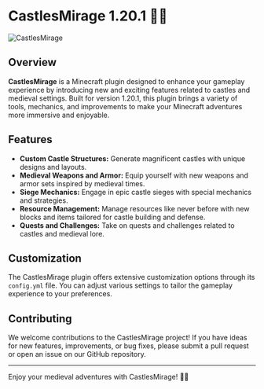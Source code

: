 # CastlesMirage 1.20.1 🏰✨

![CastlesMirage](https://i.imgur.com/xUvRkrp.png)

## Overview

**CastlesMirage** is a Minecraft plugin designed to enhance your gameplay experience by introducing new and exciting features related to castles and medieval settings. Built for version 1.20.1, this plugin brings a variety of tools, mechanics, and improvements to make your Minecraft adventures more immersive and enjoyable.

## Features

- **Custom Castle Structures:** Generate magnificent castles with unique designs and layouts.
- **Medieval Weapons and Armor:** Equip yourself with new weapons and armor sets inspired by medieval times.
- **Siege Mechanics:** Engage in epic castle sieges with special mechanics and strategies.
- **Resource Management:** Manage resources like never before with new blocks and items tailored for castle building and defense.
- **Quests and Challenges:** Take on quests and challenges related to castles and medieval lore.

## Customization

The CastlesMirage plugin offers extensive customization options through its `config.yml` file. You can adjust various settings to tailor the gameplay experience to your preferences.

## Contributing

We welcome contributions to the CastlesMirage project! If you have ideas for new features, improvements, or bug fixes, please submit a pull request or open an issue on our GitHub repository.

---

Enjoy your medieval adventures with CastlesMirage! 🏰✨
